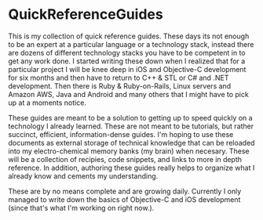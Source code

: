 QuickReferenceGuides
====================

This is my collection of quick reference guides. These days its not enough to be an expert at a particular language or a technology stack, instead there are dozens of different technology stacks you have to be competent in to get any work done. I started writing these down when I realized that for a particular project I will be knee deep in iOS and Objective-C development for six months and then have to return to C++ & STL or C# and .NET development.  Then there is Ruby & Ruby-on-Rails, Linux servers and Amazon AWS, Java and Android and many others that I might have to pick up at a moments notice. 

These guides are meant to be a solution to getting up to speed quickly on a technology I already learned. These are not meant to be tutorials, but rather succinct, efficient, information-dense guides. I'm hoping to use these documents as external storage of technical knowledge that can be reloaded into my electro-chemical memory banks (my brain) when necesary. These will be a collection of recipies, code snippets, and links to more in depth reference. In addition, authoring these guides really helps to organize what I already know and cements my understanding. 

These are by no means complete and are growing daily. Currently I only managed to write down the basics of Objective-C and iOS development (since that's what I'm working on right now.).